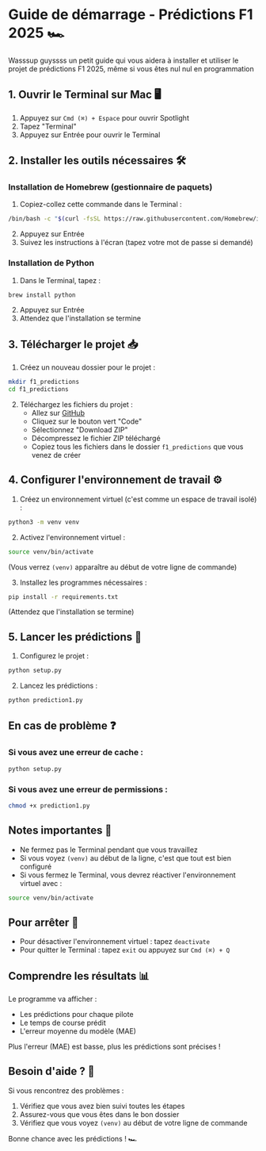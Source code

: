 # Guide de démarrage - Prédictions F1 2025 🏎️

Wasssup guyssss un petit guide qui vous aidera à installer et utiliser le projet de prédictions F1 2025, même si vous êtes nul nul en programmation

## 1. Ouvrir le Terminal sur Mac 🖥️

1. Appuyez sur `Cmd (⌘) + Espace` pour ouvrir Spotlight
2. Tapez "Terminal"
3. Appuyez sur Entrée pour ouvrir le Terminal

## 2. Installer les outils nécessaires 🛠️

### Installation de Homebrew (gestionnaire de paquets)
1. Copiez-collez cette commande dans le Terminal :
```bash
/bin/bash -c "$(curl -fsSL https://raw.githubusercontent.com/Homebrew/install/HEAD/install.sh)"
```
2. Appuyez sur Entrée
3. Suivez les instructions à l'écran (tapez votre mot de passe si demandé)

### Installation de Python
1. Dans le Terminal, tapez :
```bash
brew install python
```
2. Appuyez sur Entrée
3. Attendez que l'installation se termine

## 3. Télécharger le projet 📥

1. Créez un nouveau dossier pour le projet :
```bash
mkdir f1_predictions
cd f1_predictions
```

2. Téléchargez les fichiers du projet :
   - Allez sur [GitHub](https://github.com/yachour1/2025_f1_predictions)
   - Cliquez sur le bouton vert "Code"
   - Sélectionnez "Download ZIP"
   - Décompressez le fichier ZIP téléchargé
   - Copiez tous les fichiers dans le dossier `f1_predictions` que vous venez de créer

## 4. Configurer l'environnement de travail ⚙️

1. Créez un environnement virtuel (c'est comme un espace de travail isolé) :
```bash
python3 -m venv venv
```

2. Activez l'environnement virtuel :
```bash
source venv/bin/activate
```
(Vous verrez `(venv)` apparaître au début de votre ligne de commande)

3. Installez les programmes nécessaires :
```bash
pip install -r requirements.txt
```
(Attendez que l'installation se termine)

## 5. Lancer les prédictions 🏁

1. Configurez le projet :
```bash
python setup.py
```

2. Lancez les prédictions :
```bash
python prediction1.py
```

## En cas de problème ❓

### Si vous avez une erreur de cache :
```bash
python setup.py
```

### Si vous avez une erreur de permissions :
```bash
chmod +x prediction1.py
```

## Notes importantes 📝

- Ne fermez pas le Terminal pendant que vous travaillez
- Si vous voyez `(venv)` au début de la ligne, c'est que tout est bien configuré
- Si vous fermez le Terminal, vous devrez réactiver l'environnement virtuel avec :
```bash
source venv/bin/activate
```

## Pour arrêter 🛑

- Pour désactiver l'environnement virtuel : tapez `deactivate`
- Pour quitter le Terminal : tapez `exit` ou appuyez sur `Cmd (⌘) + Q`

## Comprendre les résultats 📊

Le programme va afficher :
- Les prédictions pour chaque pilote
- Le temps de course prédit
- L'erreur moyenne du modèle (MAE)

Plus l'erreur (MAE) est basse, plus les prédictions sont précises !

## Besoin d'aide ? 🤝

Si vous rencontrez des problèmes :
1. Vérifiez que vous avez bien suivi toutes les étapes
2. Assurez-vous que vous êtes dans le bon dossier
3. Vérifiez que vous voyez `(venv)` au début de votre ligne de commande

Bonne chance avec les prédictions ! 🏎️ 